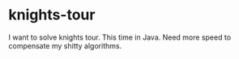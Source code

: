# knights-tour

I want to solve knights tour. This time in Java. Need more speed to compensate my shitty algorithms. 
